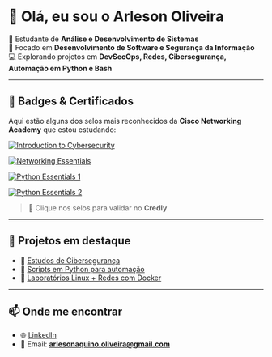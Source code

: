 # 👋 Olá, eu sou o Arleson Oliveira  

🎯 Estudante de **Análise e Desenvolvimento de Sistemas**  
🔐 Focado em **Desenvolvimento de Software e Segurança da Informação**
💻 Explorando projetos em **DevSecOps, Redes, Cibersegurança, Automação em Python e Bash**

---

## 🚀 Badges & Certificados

Aqui estão alguns dos selos mais reconhecidos da **Cisco Networking Academy** que estou estudando:

[![Introduction to Cybersecurity](https://images.credly.com/size/200x200/images/af8c6b4e-fc31-47c4-8dcb-eb7a2065dc5b/I2CS__1_.png)](https://www.credly.com/badges/ee1c1d6a-f00e-4ba3-8f3f-27fd4d918d11/public_url)

[![Networking Essentials](https://images.credly.com/size/200x200/images/5bdd6a39-3e03-4444-9510-ecff80c9ce79/image.png)](https://www.credly.com/badges/9ab74dba-2485-4018-9d1a-ef263496a3cc/public_url)

[![Python Essentials 1](https://images.credly.com/size/110x110/images/3065563d-f6fe-4e63-a5f3-918c8f3f6ce2/Cisco_Python_Essentials_1.png)](https://www.credly.com/org/cisco/badge/python-essentials-1)

[![Python Essentials 2](https://images.credly.com/size/110x110/images/cf5f3c07-7c74-4067-9ed9-0f5f91aa8a3b/Cisco_Python_Essentials_2.png)](https://www.credly.com/org/cisco/badge/python-essentials-2)

> 🔗 Clique nos selos para validar no **Credly**

---

## 📂 Projetos em destaque

- 🔎 [Estudos de Cibersegurança](#)  
- 🐍 [Scripts em Python para automação](#)  
- 🐧 [Laboratórios Linux + Redes com Docker](#)  

---

## 📫 Onde me encontrar

- 🌐 [LinkedIn](https://www.linkedin.com/in/arleson-oliveira-229509339/)  
- 📧 Email: **arlesonaquino.oliveira@gmail.com** 


